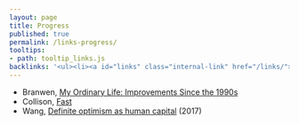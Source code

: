 ```yaml
---
layout: page
title: Progress
published: true
permalink: /links-progress/
tooltips: 
- path: tooltip_links.js
backlinks: '<ul><li><a id="links" class="internal-link" href="/links/">Links</a></li></ul>'
---
```


* Branwen, [My Ordinary Life: Improvements Since the 1990s](https://www.gwern.net/Improvements) 
* Collison, [Fast](https://patrickcollison.com/fast) 
* Wang, [Definite optimism as human capital](https://danwang.co/definite-optimism-as-human-capital/) (2017)
